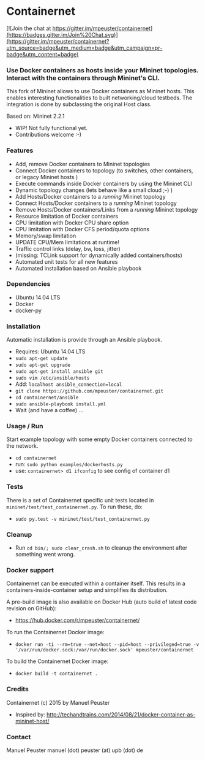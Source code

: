 Containernet
============

[![Join the chat at https://gitter.im/mpeuster/containernet](https://badges.gitter.im/Join%20Chat.svg)](https://gitter.im/mpeuster/containernet?utm_source=badge&utm_medium=badge&utm_campaign=pr-badge&utm_content=badge)

### Use Docker containers as hosts inside your Mininet topologies. Interact with the containers through Mininet's CLI.

This fork of Mininet allows to use Docker containers as Mininet hosts. This enables interesting functionalities to built networking/cloud testbeds. The integration is done by subclassing the original Host class.

Based on: Mininet 2.2.1

* WIP! Not fully functional yet.
* Contributions welcome :-)


### Features

* Add, remove Docker containers to Mininet topologies
* Connect Docker containers to topology (to switches, other containers, or legacy Mininet hosts )
* Execute commands inside Docker containers by using the Mininet CLI 
* Dynamic topology changes (lets behave like a small cloud ;-) )
 * Add Hosts/Docker containers to a *running* Mininet topology
 * Connect Hosts/Docker containers to a *running* Mininet topology
 * Remove Hosts/Docker containers/Links from a *running* Mininet topology
* Resource limitation of Docker containers
 * CPU limitation with Docker CPU share option
 * CPU limitation with Docker CFS period/quota options
 * Memory/swap limitation
 * UPDATE CPU/Mem limitations at runtime!
* Traffic control links (delay, bw, loss, jitter)
 * (missing: TCLink support for dynamically added containers/hosts)
* Automated unit tests for all new features
* Automated installation based on Ansible playbook

### Dependencies

* Ubuntu 14.04 LTS
* Docker 
* docker-py 

### Installation
Automatic installation is provide through an Ansible playbook.
* Requires: Ubuntu 14.04 LTS
* `sudo apt-get update`
* `sudo apt-get upgrade`
* `sudo apt-get install ansible git`
* `sudo vim /etc/ansible/hosts`
* Add: `localhost ansible_connection=local`
* `git clone https://github.com/mpeuster/containernet.git`
* `cd containernet/ansible`
* `sudo ansible-playbook install.yml`
* Wait (and have a coffee) ...

### Usage / Run
Start example topology with some empty Docker containers connected to the network.

* `cd containernet`
* run: `sudo python examples/dockerhosts.py`
* use: `containernet> d1 ifconfig` to see config of container d1

### Tests
There is a set of Containernet specific unit tests located in `mininet/test/test_containernet.py`. To run these, do:

* `sudo py.test -v mininet/test/test_containernet.py`

### Cleanup

* Run `cd bin/; sudo clear_crash.sh` to cleanup the environment after something went wrong.


### Docker support

Containernet can be executed within a container itself. This results in a containers-inside-container setup and simplifies its distribution.

A pre-build image is also available on Docker Hub (auto build of latest code revision on GitHub):

* https://hub.docker.com/r/mpeuster/containernet/

To run the Containernet Docker image:

* `docker run -ti --rm=true --net=host --pid=host --privileged=true -v '/var/run/docker.sock:/var/run/docker.sock' mpeuster/containernet`

To build the Containernet Docker image:

* `docker build -t containernet .`



### Credits
Containernet (c) 2015 by Manuel Peuster

* Inspired by: http://techandtrains.com/2014/08/21/docker-container-as-mininet-host/


### Contact
Manuel Peuster
manuel (dot) peuster (at) upb (dot) de